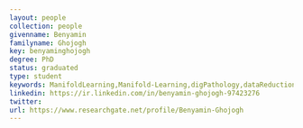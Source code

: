 ```yaml
---
layout: people
collection: people
givenname: Benyamin
familyname: Ghojogh
key: benyaminghojogh
degree: PhD
status: graduated
type: student
keywords: ManifoldLearning,Manifold-Learning,digPathology,dataReduction,Data-Reduction,Deep-Learning
linkedin: https://ir.linkedin.com/in/benyamin-ghojogh-97423276
twitter:
url: https://www.researchgate.net/profile/Benyamin-Ghojogh
---
```




